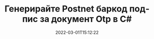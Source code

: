 ---
############################# Static ############################
layout: "auto-gen-signature"
date: 2022-03-01T15:12:22
draft: false
operation: Sign
signaturetype: Barcode
codetype: Postnet
fileformat: Otp
productName: .NET
lang: bg
productCode: net
otherformats: pdf doc docx docm dot dotm dotx odt ott rtf xls xlsx xlsm xlsb csv ods ots xltx xltm ppt pptx pps ppsx odp otp potx potm pptm ppsm png jpg bmp gif tiff svg webp wmf
breadcrumb: Put  Barcode signature on Otp for C#

############################# Head ############################
head_title: "eSign Otp документ с Postnet баркод в C#"
head_description: "Създайте Postnet баркод подпис и го поставете в Otp документ с .NET, като използвате няколко реда код. Използвайте API на GroupDocs Document Signature за подписване на различни файлови формати."

############################# Header ############################
title: "Генерирайте Postnet баркод подпис за документ Otp в C#"
description: "Електронно подпишете вашите Otp бизнес документи с Postnet баркод. Генерирайте баркод подпис бързо и лесно с няколко реда код, за да зададете опции за подписване."
bg_image: "https://cms.admin.containerize.com/templates/aspose/App_Themes/V3/images/bg/header1.png"
bg_overlay: false
button:
    enable: true

############################# SubMenu ############################
submenu:
    enable: true

    left:
        img_alt: "GroupDocs.Signature for .NET"
        image: "https://cms.admin.containerize.com/templates/groupdocs/images/product-logos/90x90-noborder/groupdocs-signature-net.png"
        product: "GroupDocs.Signature"
        platform: ".NET"



############################# About ############################
about:
    enable: true
    title: "Относно API за подписи на баркодове на GroupDocs.Signature for .NET."
    content: |
        [GroupDocs.Signature for .NET](https://products.groupdocs.com/signature/net/) е бърз и лесен API за управление на електронно подписване на цифрови документи с помощта на типове баркодове като UPCA, UPCE, EAN13, EAN14, Code39, Code39Extended, Code128, Codabar, Postnet, ISBN , ITF14 и много други. Клиентите могат лесно да създават баркодове, предоставящи необходимия текст, и да ги поставят в PDF, Microsoft Office Words документи, Microsoft Office Excel работни книги, MS PowerPoint презентации, Adobe Photoshop файлове и различни формати на изображения. Баркодовете, поставени в документи, могат да бъдат актуализирани, търсени, потвърдени, изтрити или визуализирани. Освен това се поддържа персонализиране на баркодове.
    

############################# Steps ############################
steps:
    enable: true
    title_left: "Стъпки за подписване на Otp с Barcode в C#"
    content_left: |
        [GroupDocs.Signature for .NET](https://products.groupdocs.com/signature/net/) предоставя възможност за бързо и лесно подписване на Otp документи с Barcode подписи.
        
        * Създайте екземпляр на клас подпис, предоставящ файл Otp, който трябва да се подписва като път или поток от памет
        * Създайте клас SignOptions и задайте всички изисквани данни.
        * Извикване на метода Signature.Sign(), предаващ изходен файл Otp или поток от памет

    title_right: " Системни изисквания"
    content_right: |
        GroupDocs.Signature for .NET се поддържат от всички основни платформи и операционни системи. Преди да изпълните кода по-долу, моля, уверете се, че имате следните предпоставки, инсталирани на вашата система.

        * Операционни системи: Microsoft Windows, Linux, MacOS
        * Среди за разработка: Microsoft Visual Studio, Xamarin, MonoDevelop
        * Frameworks: .NET Framework, .NET Standard, .NET Core, Mono
        * Вземете най-новия GroupDocs.Signature for .NET от [Nuget](https://www.nuget.org/packages/groupdocs.signature)
         
    code: |
        ```csharp    
        
        // Set up input Otp file
        string filePath = "input.otp";
        // Set up output file
        string outputFilePath = "output.otp";

        // Instantiate Signature for input file
        using (var signature = new GroupDocs.Signature.Signature(filePath))
        {
                // create barcode option with predefined barcode text
                var options = new BarcodeSignOptions("BC12345678")
                {
                    // setup Barcode encoding type
                    EncodeType = BarcodeTypes.Postnet,

                    // set signature position
                    Left = 50,
                    Top = 50,
                    Width = 200,
                    Height = 50                                        
                };
                
                // sign Otp document
                SignResult result = signature.Sign(outputFilePath, options);
        }

        ```

############################# Demos ############################
demos:
    enable: true
    title: "Подписване на Otp документи с Barcode Демо на живо"
    content: |
       Подпишете файл Otp с различни подписи точно сега, като посетите уебсайта [GroupDocs.Signature App](https://products.groupdocs.app/signature/family). Безплатна онлайн демонстрация ви очаква.

        
############################# About Formats ############################
about_formats:
    enable: true
    format:
        # format loop
        - icon: "fas fa-barcode"
          title: "About Postnet Barcode"
          content: |
            POSTNET (Teхника за кодиране на пощенски цифри) е символ на баркод, използван от Пощенската служба на Съединените щати за подпомагане на насочването на пощата.
          characterset: |
             Цифри (0-9).
          textcapacity: |
             До 11 знака.
          image: |
             iVBORw0KGgoAAAANSUhEUgAAACcAAAAjCAYAAAAXMhMjAAAAAXNSR0IArs4c6QAAAARnQU1BAACxjwv8YQUAAAAJcEhZcwAADsMAAA7DAcdvqGQAAACeSURBVFhH7c7BCkMxEELR/P9Pp1LoRrCXpi4Cbw5kIRKZtS82x52a407Ncae+HrfWer8Pyr+i/3NcQv/nuIT+z3EJ/X/Ocf9mlxuhsXZ2uREaa2eXG6Gxdna5ERprZ5cbobF2drkRGmtnlxuhsXZ2uREaa2eXG6Gxdna5ERprZ5cbobF2drkRGmtnlxuhsXZ2ubnAHHdqjjt18XF7vwDevzbHqsQWPwAAAABJRU5ErkJggg==

          link: ""

############################# More Formats ############################
more_formats:
    enable: true
    title: "Други поддържани подписи Barcode за C#"
    content: |
        "Можете също да подпишете Otp с други типове подписи. Моля, вижте списъка по-долу."
    format: 
        
       
back_to_top:
    enable: true
---